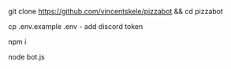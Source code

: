 git clone https://github.com/vincentskele/pizzabot && cd pizzabot

cp .env.example .env - add discord token


npm i

node bot.js
